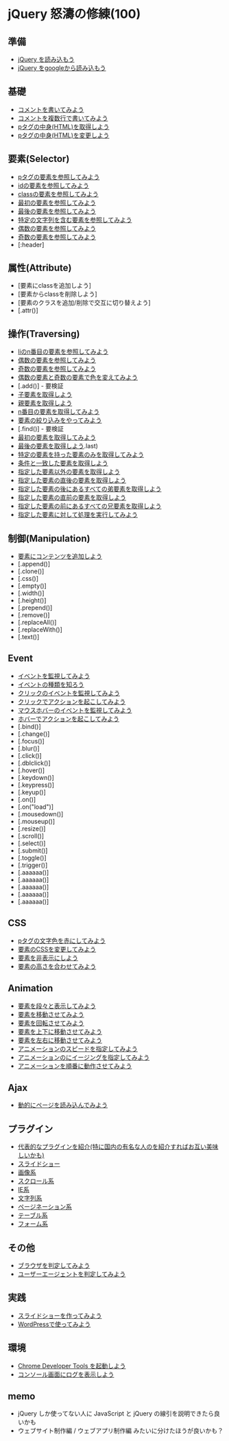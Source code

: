 # jQuery 怒濤の修練(100)


## 準備
- [jQuery を読み込もう](setup/010)
- [jQuery をgoogleから読み込もう](setup/020)


## 基礎
- [コメントを書いてみよう](base/010)
- [コメントを複数行で書いてみよう](base/020)
- [pタグの中身(HTML)を取得しよう](base/030)
- [pタグの中身(HTML)を変更しよう](base/040)


## 要素(Selector)
- [pタグの要素を参照してみよう](selector/010)
- [idの要素を参照してみよう](selector/020)
- [classの要素を参照してみよう](selector/030)
- [最初の要素を参照してみよう](selector/040)
- [最後の要素を参照してみよう](selector/050)
- [特定の文字列を含む要素を参照してみよう](selector/060)
- [偶数の要素を参照してみよう](selector/070)
- [奇数の要素を参照してみよう](selector/080)
- [:header]


## 属性(Attribute)
- [要素にclassを追加しよう]
- [要素からclassを削除しよう]
- [要素のクラスを追加/削除で交互に切り替えよう]
- [.attr()]


## 操作(Traversing)
- [liのn番目の要素を参照してみよう](aaa)
- [偶数の要素を参照してみよう](aaa)
- [奇数の要素を参照してみよう](aaa)
- [偶数の要素と奇数の要素で色を変えてみよう](aaa)
- [.add()] - 要検証
- [子要素を取得しよう](.children)
- [親要素を取得しよう](.parent)
- [n番目の要素を取得してみよう](.eq)
- [要素の絞り込みをやってみよう](.filter)
- [.find()] - 要検証
- [最初の要素を取得してみよう](.first)
- [最後の要素を取得しよう]().last)
- [特定の要素を持った要素のみを取得してみよう](.has)
- [条件と一致した要素を取得しよう](.is)
- [指定した要素以外の要素を取得しよう](.not)
- [指定した要素の直後の要素を取得しよう](.next)
- [指定した要素の後にあるすべての弟要素を取得しよう](.nextAll)
- [指定した要素の直前の要素を取得しよう](.prev)
- [指定した要素の前にあるすべての兄要素を取得しよう](.prevAll)
- [指定した要素に対して処理を実行してみよう](.each)


## 制御(Manipulation)
- [要素にコンテンツを追加しよう](aaa)
- [.append()]
- [.clone()]
- [.css()]
- [.empty()]
- [.width()]
- [.height()]
- [.prepend()]
- [.remove()]
- [.replaceAll()]
- [.replaceWith()]
- [.text()]


## Event
- [イベントを監視してみよう](aaa)
- [イベントの種類を知ろう](aaa)
- [クリックのイベントを監視してみよう](aaa)
- [クリックでアクションを起こしてみよう](aaa)
- [マウスホバーのイベントを監視してみよう](aaa)
- [ホバーでアクションを起こしてみよう](aaa)
- [.bind()]
- [.change()]
- [.focus()]
- [.blur()]
- [.click()]
- [.dblclick()]
- [.hover()]
- [.keydown()]
- [.keypress()]
- [.keyup()]
- [.on()]
- [.on("load")]
- [.mousedown()]
- [.mouseup()]
- [.resize()]
- [.scroll()]
- [.select()]
- [.submit()]
- [.toggle()]
- [.trigger()]
- [.aaaaaa()]
- [.aaaaaa()]
- [.aaaaaa()]
- [.aaaaaa()]
- [.aaaaaa()]


## CSS
- [pタグの文字色を赤にしてみよう](selector/010)
- [要素のCSSを変更してみよう](aaa)
- [要素を非表示にしよう](aaa)
- [要素の高さを合わせてみよう](aaa)


## Animation
- [要素を段々と表示してみよう](aaa)
- [要素を移動させてみよう](aaa)
- [要素を回転させてみよう](aaa)
- [要素を上下に移動させてみよう](aaa)
- [要素を左右に移動させてみよう](aaa)
- [アニメーションのスピードを指定してみよう](aaa)
- [アニメーションのにイージングを指定してみよう](aaa)
- [アニメーションを順番に動作させてみよう](aaa)


## Ajax
- [動的にページを読み込んでみよう](aaa)


## プラグイン
- [代表的なプラグインを紹介(特に国内の有名な人のを紹介すればお互い美味しいかも)](aaa)
- [スライドショー](aaa)
- [画像系](aaa)
- [スクロール系](aaa)
- [IE系](aaa)
- [文字列系](aaa)
- [ページネーション系](aaa)
- [テーブル系](aaa)
- [フォーム系](aaa)

## その他
- [ブラウザを判定してみよう](aaa)
- [ユーザーエージェントを判定してみよう](aaa)


## 実践
- [スライドショーを作ってみよう](aaa)
- [WordPressで使ってみよう](aaa)


## 環境
- [Chrome Developer Tools を起動しよう](aaa)
- [コンソール画面にログを表示しよう](aaa)


## memo
- jQuery しか使ってない人に JavaScript と jQuery の線引を説明できたら良いかも
- ウェブサイト制作編 / ウェブアプリ制作編 みたいに分けたほうが良いかも？

